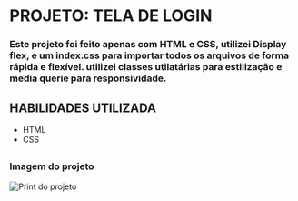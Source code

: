 # PROJETO: TELA DE LOGIN

### Este projeto foi feito apenas com **HTML e CSS**, utilizei **Display flex**, e um index.css para importar todos os arquivos de forma rápida e flexível. utilizei **classes utilatárias para estilização** e **media querie** para responsividade.

## HABILIDADES UTILIZADA

- HTML 
- CSS
##
### Imagem do projeto
![Print do projeto](./assets/Captura%20de%20tela%202025-09-20%20113625.png)